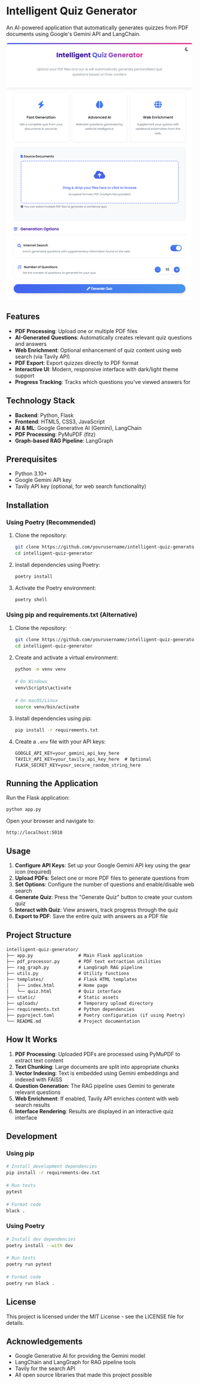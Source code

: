 # Intelligent Quiz Generator

An AI-powered application that automatically generates quizzes from PDF documents using Google's Gemini API and LangChain.

![Quiz Generator Screenshot](Picture/Home.png)

## Features

- **PDF Processing**: Upload one or multiple PDF files
- **AI-Generated Questions**: Automatically creates relevant quiz questions and answers
- **Web Enrichment**: Optional enhancement of quiz content using web search (via Tavily API)
- **PDF Export**: Export quizzes directly to PDF format
- **Interactive UI**: Modern, responsive interface with dark/light theme support
- **Progress Tracking**: Tracks which questions you've viewed answers for

## Technology Stack

- **Backend**: Python, Flask
- **Frontend**: HTML5, CSS3, JavaScript
- **AI & ML**: Google Generative AI (Gemini), LangChain
- **PDF Processing**: PyMuPDF (fitz)
- **Graph-based RAG Pipeline**: LangGraph

## Prerequisites

- Python 3.10+
- Google Gemini API key
- Tavily API key (optional, for web search functionality)

## Installation

### Using Poetry (Recommended)

1. Clone the repository:
   ```bash
   git clone https://github.com/yourusername/intelligent-quiz-generator.git
   cd intelligent-quiz-generator
   ```

2. Install dependencies using Poetry:
   ```bash
   poetry install
   ```

3. Activate the Poetry environment:
   ```bash
   poetry shell
   ```

### Using pip and requirements.txt (Alternative)

1. Clone the repository:
   ```bash
   git clone https://github.com/yourusername/intelligent-quiz-generator.git
   cd intelligent-quiz-generator
   ```

2. Create and activate a virtual environment:
   ```bash
   python -m venv venv
   
   # On Windows
   venv\Scripts\activate
   
   # On macOS/Linux
   source venv/bin/activate
   ```

3. Install dependencies using pip:
   ```bash
   pip install -r requirements.txt
   ```

4. Create a `.env` file with your API keys:
   ```
   GOOGLE_API_KEY=your_gemini_api_key_here
   TAVILY_API_KEY=your_tavily_api_key_here  # Optional
   FLASK_SECRET_KEY=your_secure_random_string_here
   ```

## Running the Application

Run the Flask application:
```bash
python app.py
```

Open your browser and navigate to:
```
http://localhost:5010
```

## Usage

1. **Configure API Keys**: Set up your Google Gemini API key using the gear icon (required)
2. **Upload PDFs**: Select one or more PDF files to generate questions from
3. **Set Options**: Configure the number of questions and enable/disable web search
4. **Generate Quiz**: Press the "Generate Quiz" button to create your custom quiz
5. **Interact with Quiz**: View answers, track progress through the quiz
6. **Export to PDF**: Save the entire quiz with answers as a PDF file

## Project Structure

```
intelligent-quiz-generator/
├── app.py                 # Main Flask application
├── pdf_processor.py       # PDF text extraction utilities
├── rag_graph.py           # LangGraph RAG pipeline
├── utils.py               # Utility functions
├── templates/             # Flask HTML templates
│   ├── index.html         # Home page
│   └── quiz.html          # Quiz interface
├── static/                # Static assets
├── uploads/               # Temporary upload directory
├── requirements.txt       # Python dependencies
├── pyproject.toml         # Poetry configuration (if using Poetry)
└── README.md              # Project documentation
```

## How It Works

1. **PDF Processing**: Uploaded PDFs are processed using PyMuPDF to extract text content
2. **Text Chunking**: Large documents are split into appropriate chunks
3. **Vector Indexing**: Text is embedded using Gemini embeddings and indexed with FAISS
4. **Question Generation**: The RAG pipeline uses Gemini to generate relevant questions
5. **Web Enrichment**: If enabled, Tavily API enriches content with web search results
6. **Interface Rendering**: Results are displayed in an interactive quiz interface

## Development

### Using pip

```bash
# Install development dependencies
pip install -r requirements-dev.txt

# Run tests
pytest

# Format code
black .
```

### Using Poetry

```bash
# Install dev dependencies
poetry install --with dev

# Run tests
poetry run pytest

# Format code
poetry run black .
```

## License

This project is licensed under the MIT License - see the LICENSE file for details.

## Acknowledgements

- Google Generative AI for providing the Gemini model
- LangChain and LangGraph for RAG pipeline tools
- Tavily for the search API
- All open source libraries that made this project possible
